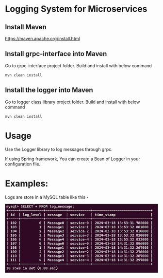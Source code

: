 # Logging System for Microservices


## Install Maven
https://maven.apache.org/install.html

## Install grpc-interface into Maven
Go to grpc-interface project folder. Build and install with below command
```
mvn clean install
```

## Install the logger into Maven
Go to logger class library project folder. Build and install with below command
```
mvn clean install
```

# Usage
Use the Logger library to log messages through grpc.

If using Spring framework, You can create a Bean of Logger in your configuration file.

# Examples:
Logs are store in a MySQL table like this -

![](./sql_table_demo.png)